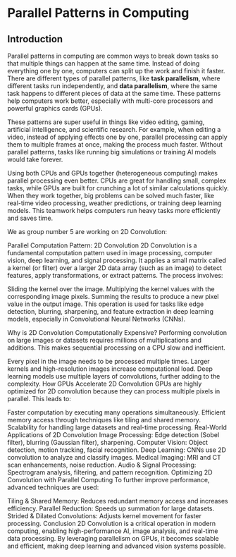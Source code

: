 # Parallel Patterns in Computing

## Introduction 
Parallel patterns in computing are common ways to break down tasks so that multiple things can happen at the same time.
Instead of doing everything one by one, computers can split up the work and finish it faster.
There are different types of parallel patterns, like **task parallelism**, where different tasks run independently, and **data parallelism**, where the same task happens to different pieces of data at the same time. 
These patterns help computers work better, especially with multi-core processors and powerful graphics cards (GPUs).  

These patterns are super useful in things like video editing, gaming, artificial intelligence, and scientific research.
For example, when editing a video, instead of applying effects one by one, parallel processing can apply them to multiple frames at once, making the process much faster. 
Without parallel patterns, tasks like running big simulations or training AI models would take forever.  

Using both CPUs and GPUs together (heterogeneous computing) makes parallel processing even better. 
CPUs are great for handling small, complex tasks, while GPUs are built for crunching a lot of similar calculations quickly.
When they work together, big problems can be solved much faster, like real-time video processing, weather predictions, or training deep learning models.
This teamwork helps computers run heavy tasks more efficiently and saves time.

We as group number 5 are working on 2D Convolution: 

Parallel Computation Pattern: 2D Convolution
2D Convolution is a fundamental computation pattern used in image processing, computer vision, deep learning, and signal processing. It applies a small matrix called a kernel (or filter) over a larger 2D data array (such as an image) to detect features, apply transformations, or extract patterns. The process involves:

Sliding the kernel over the image.
Multiplying the kernel values with the corresponding image pixels.
Summing the results to produce a new pixel value in the output image.
This operation is used for tasks like edge detection, blurring, sharpening, and feature extraction in deep learning models, especially in Convolutional Neural Networks (CNNs).

Why is 2D Convolution Computationally Expensive?
Performing convolution on large images or datasets requires millions of multiplications and additions. This makes sequential processing on a CPU slow and inefficient.

Every pixel in the image needs to be processed multiple times.
Larger kernels and high-resolution images increase computational load.
Deep learning models use multiple layers of convolutions, further adding to the complexity.
How GPUs Accelerate 2D Convolution
GPUs are highly optimized for 2D convolution because they can process multiple pixels in parallel. This leads to:

Faster computation by executing many operations simultaneously.
Efficient memory access through techniques like tiling and shared memory.
Scalability for handling large datasets and real-time processing.
Real-World Applications of 2D Convolution
Image Processing: Edge detection (Sobel filter), blurring (Gaussian filter), sharpening.
Computer Vision: Object detection, motion tracking, facial recognition.
Deep Learning: CNNs use 2D convolution to analyze and classify images.
Medical Imaging: MRI and CT scan enhancements, noise reduction.
Audio & Signal Processing: Spectrogram analysis, filtering, and pattern recognition.
Optimizing 2D Convolution with Parallel Computing
To further improve performance, advanced techniques are used:

Tiling & Shared Memory: Reduces redundant memory access and increases efficiency.
Parallel Reduction: Speeds up summation for large datasets.
Strided & Dilated Convolutions: Adjusts kernel movement for faster processing.
Conclusion
2D Convolution is a critical operation in modern computing, enabling high-performance AI, image analysis, and real-time data processing. By leveraging parallelism on GPUs, it becomes scalable and efficient, making deep learning and advanced vision systems possible.
